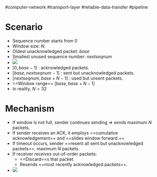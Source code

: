#computer-network #transport-layer #reliable-data-transfer #pipeline 

# Scenario
- Sequence number starts from $0$
- Window size: $N$.
- Oldest unacknowledged packet: $base$
- Smallest unused sequence number: $nextseqnum$
- ![](Pasted%20image%2020240517120231.png)
- $[0, base-1]$ : acknowledged packets.
- $[base,nextseqnum-1]$ : sent but unacknowledged packets.
- $[nextseqnum, base+N-1]$ : used but unsent packets.
- ==Window range== $[base, base+N-1]$ 
- In reality, $N=32$ 
# Mechanism
- If window is not full, sender continues sending $\Rightarrow$ sends maximum $N$ packets.
- If sender receives an ACK, it employs ==cumulative acknowledgement== and ==slides window forward.==
- If timeout occurs, sender ==resent all sent but unacknowledged packets==, maximum $N$ packets.
- If receiver receives out-of-order packets:
	- ==Discard==s that packet.
	- Resends ==most recently acknowledged packets==.
- ![](Pasted%20image%2020240517121739.png)
